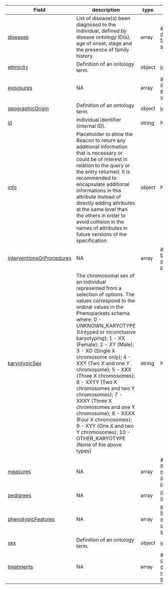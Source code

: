 |Field | description | type | properties | example | enum|
| ---| ---| ---| ---| ---| --- |
| [diseases](./obj/diseases.md) | List of disease(s) been diagnosed to the individual, defined by disease ontology ID(s), age of onset, stage and the presence of family history. | array | [ageOfOnset](./obj/ageOfOnset.md), [diseaseCode](./obj/diseaseCode.md), [familyHistory](./obj/familyHistory.md), [notes](./obj/notes.md), [severity](./obj/severity.md), [stage](./obj/stage.md) | NA | NA|
| [ethnicity](./obj/ethnicity.md) | Definition of an ontology term. | object | [id](./obj/id.md), [label](./obj/label.md) | NA | NA|
| [exposures](./obj/exposures.md) | NA | array | [ageAtExposure](./obj/ageAtExposure.md), [date](./obj/date.md), [duration](./obj/duration.md), [exposureCode](./obj/exposureCode.md), [unit](./obj/unit.md), [value](./obj/value.md) | NA | NA|
| [geographicOrigin](./obj/geographicOrigin.md) | Definition of an ontology term. | object | [id](./obj/id.md), [label](./obj/label.md) | NA | NA|
| [id](./obj/id.md) | Individual identifier (internal ID). | string | NA | P0001 | NA|
| [info](./obj/info.md) | Placeholder to allow the Beacon to return any additional information that is necessary or could be of interest in relation to the query or the entry returned. It is recommended to encapsulate additional informations in this attribute instead of directly adding attributes at the same level than the others in order to avoid collision in the names of attributes in future versions of the specification. | object | NA | NA | NA|
| [interventionsOrProcedures](./obj/interventionsOrProcedures.md) | NA | array | [ageAtProcedure](./obj/ageAtProcedure.md), [bodySite](./obj/bodySite.md), [dateOfProcedure](./obj/dateOfProcedure.md), [procedureCode](./obj/procedureCode.md) | NA | NA|
| [karyotypicSex](./obj/karyotypicSex.md) | The chromosomal sex of an individual represented from a selection of options. The values correspond to the ordinal values in the Phenopackets schema where: 0 - UNKNOWN_KARYOTYPE (Untyped or inconclusive karyotyping); 1 - XX (Female); 2 - XY (Male); 3 - XO (Single X chromosome only); 4 - XXY (Two X and one Y chromosome); 5 - XXX (Three X chromosomes); 6 - XXYY (Two X chromosomes and two Y chromosomes); 7 - XXXY (Three X chromosomes and one Y chromosome); 8 - XXXX (Four X chromosomes); 9 - XYY (One X and two Y chromosomes); 10 - OTHER_KARYOTYPE (None of the above types) | string | NA | NA | UNKNOWN_KARYOTYPE, XX, XY, XO, XXY, XXX, XXYY, XXXY, XXXX, XYY, OTHER_KARYOTYPE|
| [measures](./obj/measures.md) | NA | array | [assayCode](./obj/assayCode.md), [date](./obj/date.md), [measurementValue](./obj/measurementValue.md), [notes](./obj/notes.md), [observationMoment](./obj/observationMoment.md), [procedure](./obj/procedure.md) | NA | NA|
| [pedigrees](./obj/pedigrees.md) | NA | array | [disease](./obj/disease.md), [id](./obj/id.md), [members](./obj/members.md), [numSubjects](./obj/numSubjects.md) | NA | NA|
| [phenotypicFeatures](./obj/phenotypicFeatures.md) | NA | array | [evidence](./obj/evidence.md), [excluded](./obj/excluded.md), [featureType](./obj/featureType.md), [modifiers](./obj/modifiers.md), [notes](./obj/notes.md), [onset](./obj/onset.md), [resolution](./obj/resolution.md), [severity](./obj/severity.md) | NA | NA|
| [sex](./obj/sex.md) | Definition of an ontology term. | object | [id](./obj/id.md), [label](./obj/label.md) | NA | NA|
| [treatments](./obj/treatments.md) | NA | array | [ageAtOnset](./obj/ageAtOnset.md), [cumulativeDose](./obj/cumulativeDose.md), [doseIntervals](./obj/doseIntervals.md), [routeOfAdministration](./obj/routeOfAdministration.md), [treatmentCode](./obj/treatmentCode.md) | NA | NA|
